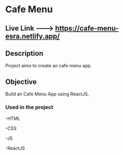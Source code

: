 
# Cafe Menu 

## Live Link ---> https://cafe-menu-esra.netlify.app/

## Description

Project aims to create an cafe menu app.

## Objective

Build an Cafe Menu App using ReactJS.

### Used in the project

-HTML

-CSS

-JS

-ReactJS



